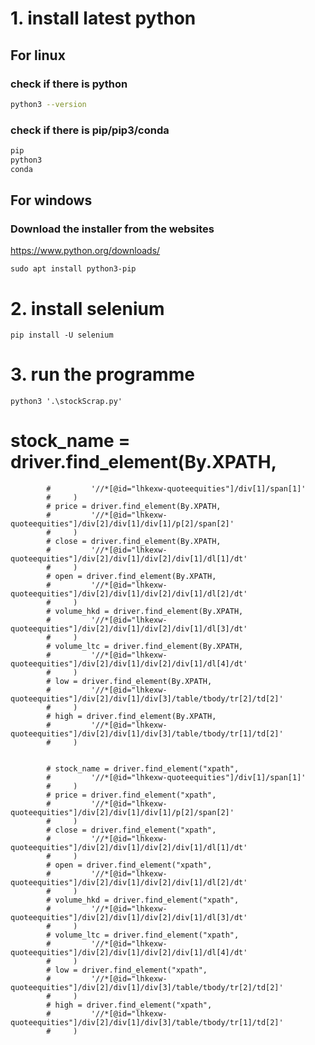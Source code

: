 # 1. install latest python
## For linux
### check if there is python
```bash
python3 --version
```

### check if there is pip/pip3/conda
```bash
pip
python3
conda 
```

## For windows
### Download the installer from the websites
https://www.python.org/downloads/
```
sudo apt install python3-pip
```

# 2. install selenium
```
pip install -U selenium 
```
# 3. run the programme
```
python3 '.\stockScrap.py'
```



# stock_name = driver.find_element(By.XPATH,
            #         '//*[@id="lhkexw-quoteequities"]/div[1]/span[1]'
            #     )
            # price = driver.find_element(By.XPATH,
            #         '//*[@id="lhkexw-quoteequities"]/div[2]/div[1]/div[1]/p[2]/span[2]'
            #     )
            # close = driver.find_element(By.XPATH,
            #         '//*[@id="lhkexw-quoteequities"]/div[2]/div[1]/div[2]/div[1]/dl[1]/dt'
            #     )    
            # open = driver.find_element(By.XPATH,
            #         '//*[@id="lhkexw-quoteequities"]/div[2]/div[1]/div[2]/div[1]/dl[2]/dt'
            #     )
            # volume_hkd = driver.find_element(By.XPATH,
            #         '//*[@id="lhkexw-quoteequities"]/div[2]/div[1]/div[2]/div[1]/dl[3]/dt'
            #     )
            # volume_ltc = driver.find_element(By.XPATH,
            #         '//*[@id="lhkexw-quoteequities"]/div[2]/div[1]/div[2]/div[1]/dl[4]/dt'
            #     )
            # low = driver.find_element(By.XPATH,
            #         '//*[@id="lhkexw-quoteequities"]/div[2]/div[1]/div[3]/table/tbody/tr[2]/td[2]'
            #     )
            # high = driver.find_element(By.XPATH,
            #         '//*[@id="lhkexw-quoteequities"]/div[2]/div[1]/div[3]/table/tbody/tr[1]/td[2]'
            #     )


            # stock_name = driver.find_element("xpath",
            #         '//*[@id="lhkexw-quoteequities"]/div[1]/span[1]'
            #     )
            # price = driver.find_element("xpath",
            #         '//*[@id="lhkexw-quoteequities"]/div[2]/div[1]/div[1]/p[2]/span[2]'
            #     )
            # close = driver.find_element("xpath",
            #         '//*[@id="lhkexw-quoteequities"]/div[2]/div[1]/div[2]/div[1]/dl[1]/dt'
            #     )    
            # open = driver.find_element("xpath",
            #         '//*[@id="lhkexw-quoteequities"]/div[2]/div[1]/div[2]/div[1]/dl[2]/dt'
            #     )
            # volume_hkd = driver.find_element("xpath",
            #         '//*[@id="lhkexw-quoteequities"]/div[2]/div[1]/div[2]/div[1]/dl[3]/dt'
            #     )
            # volume_ltc = driver.find_element("xpath",
            #         '//*[@id="lhkexw-quoteequities"]/div[2]/div[1]/div[2]/div[1]/dl[4]/dt'
            #     )
            # low = driver.find_element("xpath",
            #         '//*[@id="lhkexw-quoteequities"]/div[2]/div[1]/div[3]/table/tbody/tr[2]/td[2]'
            #     )
            # high = driver.find_element("xpath",
            #         '//*[@id="lhkexw-quoteequities"]/div[2]/div[1]/div[3]/table/tbody/tr[1]/td[2]'
            #     )